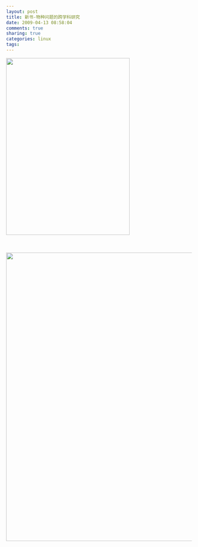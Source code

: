 ```yaml
---
layout: post
title: 新书-物种问题的跨学科研究
date: 2009-04-13 08:58:04
comments: true
sharing: true
categories: linux
tags: 
---
```


<p>
<img src="/Blogs/image.axd?picture=2009%2f4%2f2009-04-10_135739.png" alt="" width="335" height="480" />&nbsp; 
</p>
<p>
&nbsp;
</p>
<img src="/Blogs/image.axd?picture=2009%2f4%2f2009-04-10_140141.png" alt="" width="521" height="783" />
